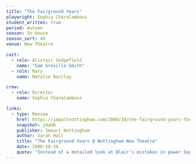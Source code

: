 ```yaml
---
title: "The Fairground Years"
playwright: Sophia Charalambous
student_written: true
period: Autumn
season: In House
season_sort: 40
venue: New Theatre

cast:
  - role: Alistair Sedgefield 
    name: "Sam Greville-Smith"
  - role: Mary
    name: Natalie Barclay

crew:
  - role: Director
    name: Sophia Charalambous

links:
  - type: Review
    href: https://impactnottingham.com/2008/10/the-fairground-years-the-new-theatre/
    snapshot: j4aUb
    publisher: Impact Nottingham
    author: Sarah Hall
    title: "The Fairground Years @ Nottingham New Theatre"
    date: 2008-10-26
    quote: "Instead of a detailed look at Blair’s mistakes in power Sophia Charalambous’s production focuses on the effects of power and ambition and presents the idea that we are all human after all."
---
```

